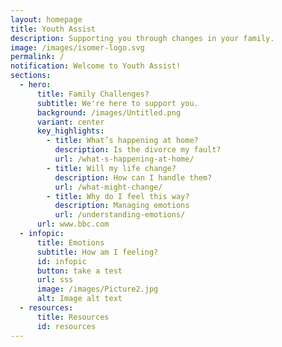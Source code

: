 ```yaml
---
layout: homepage
title: Youth Assist
description: Supporting you through changes in your family.
image: /images/isomer-logo.svg
permalink: /
notification: Welcome to Youth Assist!
sections:
  - hero:
      title: Family Challenges?
      subtitle: We're here to support you.
      background: /images/Untitled.png
      variant: center
      key_highlights:
        - title: What’s happening at home?
          description: Is the divorce my fault?
          url: /what-s-happening-at-home/
        - title: Will my life change?
          description: How can I handle them?
          url: /what-might-change/
        - title: Why do I feel this way?
          description: Managing emotions
          url: /understanding-emotions/
      url: www.bbc.com
  - infopic:
      title: Emotions
      subtitle: How am I feeling?
      id: infopic
      button: take a test
      url: sss
      image: /images/Picture2.jpg
      alt: Image alt text
  - resources:
      title: Resources
      id: resources
---
```

